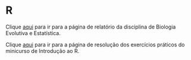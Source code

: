 # R

Clique [aqui](https://brunopiato.github.io/R/relatorio/relatorio.html) para ir para a página de relatório da disciplina de Biologia Evolutiva e Estatística.

Clique [aqui](https://brunopiato.github.io/R/resolucao/resolucao.html) para ir para a página de resolução dos exercícios práticos do minicurso de Introdução ao R.

